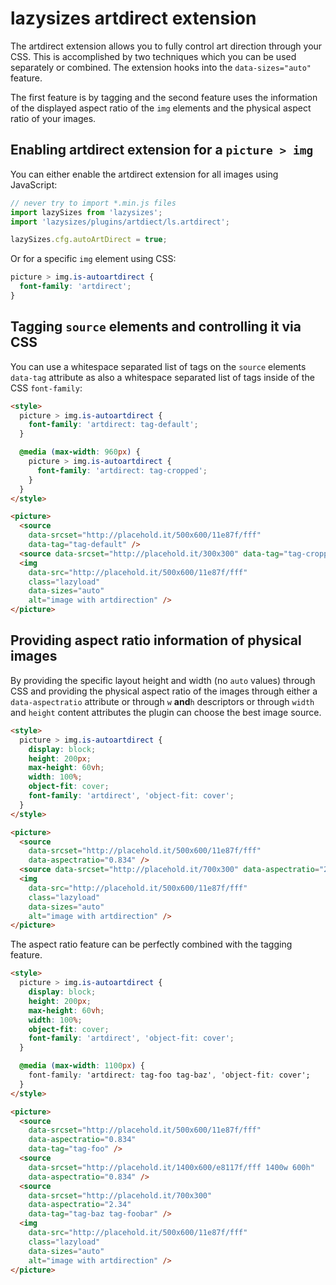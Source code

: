 # lazysizes artdirect extension

The artdirect extension allows you to fully control art direction through your CSS. This is accomplished by two techniques which you can be used separately or combined. The extension hooks into the `data-sizes="auto"` feature.

The first feature is by tagging and the second feature uses the information of the displayed aspect ratio of the `img` elements and the physical aspect ratio of your images.

## Enabling artdirect extension for a `picture > img`

You can either enable the artdirect extension for all images using JavaScript:

```js
// never try to import *.min.js files
import lazySizes from 'lazysizes';
import 'lazysizes/plugins/artdiect/ls.artdirect';

lazySizes.cfg.autoArtDirect = true;
```

Or for a specific `img` element using CSS:

```css
picture > img.is-autoartdirect {
  font-family: 'artdirect';
}
```

## Tagging `source` elements and controlling it via CSS

You can use a whitespace separated list of tags on the `source` elements `data-tag` attribute as also a whitespace separated list of tags inside of the CSS `font-family`:

```html
<style>
  picture > img.is-autoartdirect {
    font-family: 'artdirect: tag-default';
  }

  @media (max-width: 960px) {
    picture > img.is-autoartdirect {
      font-family: 'artdirect: tag-cropped';
    }
  }
</style>

<picture>
  <source
    data-srcset="http://placehold.it/500x600/11e87f/fff"
    data-tag="tag-default" />
  <source data-srcset="http://placehold.it/300x300" data-tag="tag-cropped" />
  <img
    data-src="http://placehold.it/500x600/11e87f/fff"
    class="lazyload"
    data-sizes="auto"
    alt="image with artdirection" />
</picture>
```

## Providing aspect ratio information of physical images

By providing the specific layout height and width (no `auto` values) through CSS and providing the physical aspect ratio of the images through either a `data-aspectratio` attribute or through `w` **and**`h` descriptors or through `width` and `height` content attributes the plugin can choose the best image source.

```html
<style>
  picture > img.is-autoartdirect {
    display: block;
    height: 200px;
    max-height: 60vh;
    width: 100%;
    object-fit: cover;
    font-family: 'artdirect', 'object-fit: cover';
  }
</style>

<picture>
  <source
    data-srcset="http://placehold.it/500x600/11e87f/fff"
    data-aspectratio="0.834" />
  <source data-srcset="http://placehold.it/700x300" data-aspectratio="2.34" />
  <img
    data-src="http://placehold.it/500x600/11e87f/fff"
    class="lazyload"
    data-sizes="auto"
    alt="image with artdirection" />
</picture>
```

The aspect ratio feature can be perfectly combined with the tagging feature.

```html
<style>
  picture > img.is-autoartdirect {
    display: block;
    height: 200px;
    max-height: 60vh;
    width: 100%;
    object-fit: cover;
    font-family: 'artdirect', 'object-fit: cover';
  }

  @media (max-width: 1100px) {
    font-family: 'artdirect: tag-foo tag-baz', 'object-fit: cover';
  }
</style>

<picture>
  <source
    data-srcset="http://placehold.it/500x600/11e87f/fff"
    data-aspectratio="0.834"
    data-tag="tag-foo" />
  <source
    data-srcset="http://placehold.it/1400x600/e8117f/fff 1400w 600h"
    data-aspectratio="0.834" />
  <source
    data-srcset="http://placehold.it/700x300"
    data-aspectratio="2.34"
    data-tag="tag-baz tag-foobar" />
  <img
    data-src="http://placehold.it/500x600/11e87f/fff"
    class="lazyload"
    data-sizes="auto"
    alt="image with artdirection" />
</picture>
```
